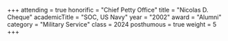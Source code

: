 +++
attending     = true
honorific     = "Chief Petty Office"
title         = "Nicolas D. Cheque"
academicTitle = "SOC, US Navy"
year          = "2002"
award         = "Alumni"
category      = "Military Service"
class         = 2024
posthumous    = true
weight        = 5
+++